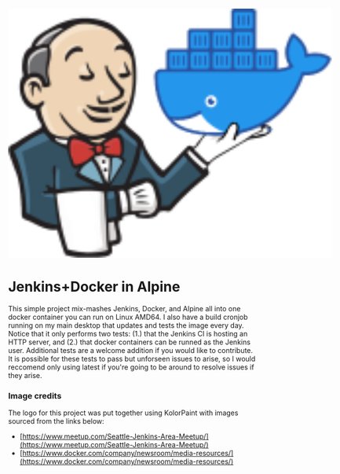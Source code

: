 

<!--![alt text](./artwork/combined_image.png)-->
<p align="center">
	<img src="artwork/combined_image.png" alt="Jenkins holding docker in one hand to serve to you" width="659" style="max-width:659px"/>
</a>

# Jenkins+Docker in Alpine

This simple project mix-mashes Jenkins, Docker, and Alpine all into one docker container you can run on Linux AMD64. I also have a build cronjob running on my main desktop that updates and tests the image every day. Notice that it only performs two tests: (1.) that the Jenkins CI is hosting an HTTP server, and (2.) that docker containers can be runned as the Jenkins user. Additional tests are a welcome addition if you would like to contribute. It is possible for these tests to pass but unforseen issues to arise, so I would reccomend only using latest if you're going to be around to resolve issues if they arise.

### Image credits

The logo for this project was put together using KolorPaint with images sourced from the links below:

* [https://www.meetup.com/Seattle-Jenkins-Area-Meetup/](https://www.meetup.com/Seattle-Jenkins-Area-Meetup/)
* [https://www.docker.com/company/newsroom/media-resources/](https://www.docker.com/company/newsroom/media-resources/)


